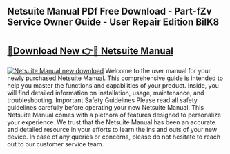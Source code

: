 ## Netsuite Manual PDf Free Download - Part-fZv Service Owner Guide - User Repair Edition BilK8

# <h2><a href="http://cf2285.oget.top/?id=Netsuite+Manual">🔗Download New 👉🔴 Netsuite Manual</a></h2>

[![Netsuite Manual new download](https://i.imgur.com/5g1atiW.png)](http://cf2285.oget.top/?id=Netsuite+Manual)
Welcome to the user manual for your newly purchased Netsuite Manual. This comprehensive guide is intended to help you master the functions and capabilities of your product. Inside, you will find detailed information on installation, usage, maintenance, and troubleshooting. Important Safety Guidelines Please read all safety guidelines carefully before operating your new Netsuite Manual. This Netsuite Manual comes with a plethora of features designed to personalize your experience. We trust that the Netsuite Manual has been an accurate and detailed resource in your efforts to learn the ins and outs of your new device. In case of any queries or concerns, please do not hesitate to reach out to our customer service team.
